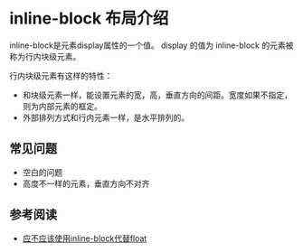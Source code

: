 # inline-block 布局介绍
inline-block是元素display属性的一个值。 display 的值为 inline-block 的元素被称为行内块级元素。

行内块级元素有这样的特性：
* 和块级元素一样，能设置元素的宽，高，垂直方向的间距。宽度如果不指定，则为内部元素的框定。
* 外部排列方式和行内元素一样，是水平排列的。

## 常见问题
* 空白的问题
* 高度不一样的元素，垂直方向不对齐

## 参考阅读
* [应不应该使用inline-block代替float](https://www.w3cplus.com/css/inline-blocks.html)